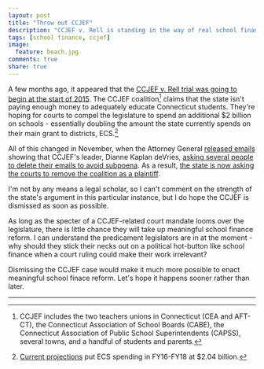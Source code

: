 ```yaml
---
layout: post
title: "Throw out CCJEF"
description: "CCJEF v. Rell is standing in the way of real school finance reform."
tags: [school finance, ccjef]
image:
  feature: beach.jpg
comments: true
share: true  
---
```


A few months ago, it appeared that the [CCJEF v. Rell trial was going to begin at the start of 2015][delay]. The CCJEF coalition[^1] claims that the state isn't paying enough money to adequately educate Connecticut students. They're hoping for courts to compel the legislature to spend an additional $2 billion on schools - essentially doubling the amount the state currently spends on their main grant to districts, ECS.[^2]

All of this changed in November, when the Attorney General [released emails][email] showing that CCJEF's leader, Dianne Kaplan deVries, [asking several people to delete their emails to avoid subpoena][delay1]. As a result, [the state is now asking the courts to remove the coalition as a plaintiff][delay2]. 

I'm not by any means a legal scholar, so I can't comment on the strength of the state's argument in this particular instance, but I do hope the CCJEF is dismissed as soon as possible. 

As long as the specter of a CCJEF-related court mandate looms over the legislature, there is little chance they will take up meaningful school finance reform. I can understand the predicament legislators are in at the moment - why should they stick their necks out on a political hot-button like school finance when a court ruling could make their work irrelevant? 

Dismissing the CCJEF case would make it much more possible to enact meaningful school finace reform. Let's hope it happens sooner rather than later. 

---

[^1]: CCJEF includes the two teachers unions in Connecticut (CEA and AFT-CT), the Connecticut Association of School Boards (CABE), the Connecticut Association of Public School Superintendents (CAPSS), several towns, and a handful of students and parents. 

[^2]: [Current projections](https://www.documentcloud.org/documents/1368714-school-spending-fy15.html) put ECS spending in FY16-FY18 at $2.04 billion.

[delay]: http://ctmirror.org/2014/11/21/school-funding-case-delayed/

[email]: https://www.documentcloud.org/documents/1368714-school-spending-fy15.html

[delay1]: http://ctmirror.org/2014/11/25/school-funding-trial-delayed-indefinitely-over-emails/

[delay2]: http://ctmirror.org/2015/02/10/state-aiming-to-hobble-school-funding-lawsuit/